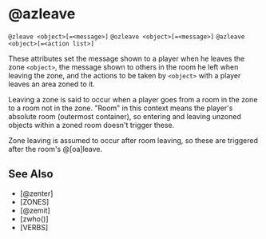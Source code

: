 # @azleave
`@zleave <object>[=<message>]`
`@ozleave <object>[=<message>]`
`@azleave <object>[=<action list>]`

These attributes set the message shown to a player when he leaves the zone `<object>`, the message shown to others in the room he left when leaving the zone, and the actions to be taken by `<object>` with a player leaves an area zoned to it.

Leaving a zone is said to occur when a player goes from a room in the zone to a room not in the zone. "Room" in this context means the player's absolute room (outermost container), so entering and leaving unzoned objects within a zoned room doesn't trigger these.

Zone leaving is assumed to occur after room leaving, so these are triggered after the room's @[oa]leave.


## See Also
- [@zenter]
- [ZONES]
- [@zemit]
- [zwho()]
- [VERBS]

